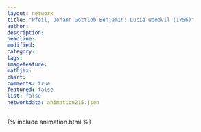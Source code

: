 ```yaml
---
layout: network
title: "Pfeil, Johann Gottlob Benjamin: Lucie Woodvil (1756)"
author:
description:
headline:
modified:
category:
tags:
imagefeature: 
mathjax: 
chart: 
comments: true
featured: false
list: false
networkdata: animation215.json
---
```

{% include animation.html %}
